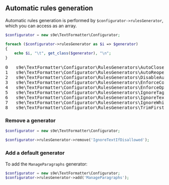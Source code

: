 ## Automatic rules generation

Automatic rules generation is performed by `$configurator->rulesGenerator`, which you can access as an array.

```php
$configurator = new s9e\TextFormatter\Configurator;

foreach ($configurator->rulesGenerator as $i => $generator)
{
	echo $i, "\t", get_class($generator), "\n";
}
```
<pre>
0	s9e\TextFormatter\Configurator\RulesGenerators\AutoCloseIfVoid
1	s9e\TextFormatter\Configurator\RulesGenerators\AutoReopenFormattingElements
2	s9e\TextFormatter\Configurator\RulesGenerators\DisableAutoLineBreaksIfNewLinesArePreserved
3	s9e\TextFormatter\Configurator\RulesGenerators\EnforceContentModels
4	s9e\TextFormatter\Configurator\RulesGenerators\EnforceOptionalEndTags
5	s9e\TextFormatter\Configurator\RulesGenerators\IgnoreTagsInCode
6	s9e\TextFormatter\Configurator\RulesGenerators\IgnoreTextIfDisallowed
7	s9e\TextFormatter\Configurator\RulesGenerators\IgnoreWhitespaceAroundBlockElements
8	s9e\TextFormatter\Configurator\RulesGenerators\TrimFirstLineInCodeBlocks
</pre>

### Remove a generator

```php
$configurator = new s9e\TextFormatter\Configurator;

$configurator->rulesGenerator->remove('IgnoreTextIfDisallowed');
```

### Add a default generator

To add the `ManageParagraphs` generator:
```php
$configurator = new s9e\TextFormatter\Configurator;
$configurator->rulesGenerator->add('ManageParagraphs');
```

